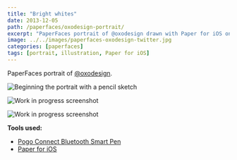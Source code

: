 ```yaml
---
title: "Bright whites"
date: 2013-12-05
path: /paperfaces/oxodesign-portrait/
excerpt: "PaperFaces portrait of @oxodesign drawn with Paper for iOS on an iPad."
image: ../../images/paperfaces-oxodesign-twitter.jpg
categories: [paperfaces]
tags: [portrait, illustration, Paper for iOS]
---
```


PaperFaces portrait of [@oxodesign](https://twitter.com/oxodesign).

![Beginning the portrait with a pencil sketch](../../images/paperfaces-oxodesign-process-1-lg.jpg)

![Work in progress screenshot](../../images/paperfaces-oxodesign-process-2-lg.jpg)

![Work in progress screenshot](../../images/paperfaces-oxodesign-process-3-lg.jpg)

**Tools used:**

- [Pogo Connect Bluetooth Smart Pen](https://www.amazon.com/gp/product/B009K448L4/ref=as_li_ss_tl?ie=UTF8&camp=1789&creative=390957&creativeASIN=B009K448L4&linkCode=as2&tag=mademist-20)
- [Paper for iOS](https://paper.bywetransfer.com/)
